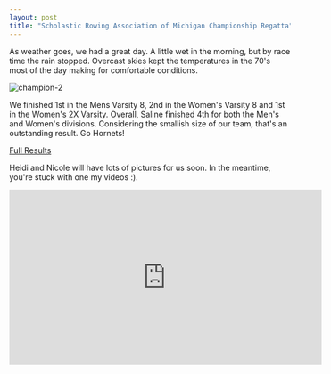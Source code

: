```yaml
---
layout: post  
title: "Scholastic Rowing Association of Michigan Championship Regatta"
---
```

As weather goes, we had a great day. A little wet in the morning, but by race
time the rain stopped. Overcast skies kept the temperatures in the 70's most of
the day making for comfortable conditions.

![champion-2](http://i.imgur.com/BPKE6fv.jpg)

We finished 1st in the Mens Varsity 8, 2nd in the Women's Varsity 8 and 1st in the
Women's 2X Varsity. Overall, Saline finished 4th for both the Men's and Women's
divisions. Considering the smallish size of our team, that's an outstanding
result. Go Hornets!

[Full Results](/assets/forms/2015-championship-regatta-all-results-grouped-by-event.pdf)

Heidi and Nicole will have lots of pictures for us soon. In the meantime, you're
stuck with one my videos :).

<iframe width="560" height="315" src="https://www.youtube.com/embed/zrWGP8jG8bs" frameborder="0" allowfullscreen>
</iframe>

